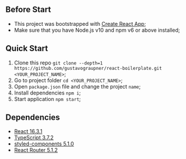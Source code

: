 ## Before Start
- This project was bootstrapped with [Create React App](https://github.com/facebook/create-react-app);
- Make sure that you have Node.js v10 and npm v6 or above installed;

## Quick Start
1. Clone this repo `git clone --depth=1 https://github.com/gustavograupner/react-boilerplate.git <YOUR_PROJECT_NAME>`;
2. Go to project folder `cd <YOUR_PROJECT_NAME>`;
3. Open `package.json` file and change the project `name`;
4. Install dependencies `npm i`;
5. Start application `npm start`;

## Dependencies 
- [React 16.3.1](https://reactjs.org/docs/getting-started.html)
- [TypeScript 3.7.2](https://www.typescriptlang.org/docs/home.html)
- [styled-components 5.1.0](https://styled-components.com/docs)
- [React Router 5.1.2](https://reacttraining.com/react-router/web/guides/quick-start)